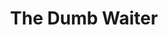 ---
title: The Dumb Waiter
playwright: Harold Pinter
season: UNCUT
season_sort: 265
period: Spring
date_start: 2012-05-07
date_end: 2012-05-08

crew:
  - role: Director
    name: Elizabeth Stevenson

assets:
  - type: poster
    image: the_dumb_waiter_poster.jpg

---